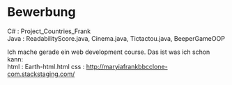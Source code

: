 # Bewerbung

C# : Project_Countries_Frank <br>
Java : ReadabilityScore.java, Cinema.java, Tictactou.java, BeeperGameOOP



Ich mache gerade ein web development course. Das ist was ich schon kann: <br>
html : Earth-html.html
css : http://maryiafrankbbcclone-com.stackstaging.com/

